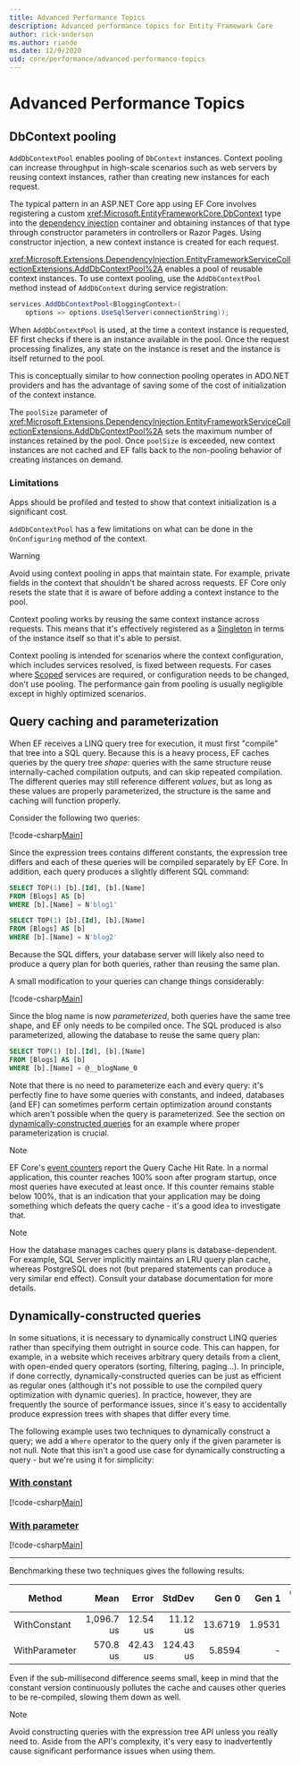 ```yaml
---
title: Advanced Performance Topics
description: Advanced performance topics for Entity Framework Core
author: rick-anderson
ms.author: riande
ms.date: 12/9/2020
uid: core/performance/advanced-performance-topics
---
```

# Advanced Performance Topics

## DbContext pooling

`AddDbContextPool` enables pooling of `DbContext` instances. Context pooling can increase throughput in high-scale scenarios such as web servers by reusing context instances, rather than creating new instances for each request.

The typical pattern in an ASP.NET Core app using EF Core involves registering a custom <xref:Microsoft.EntityFrameworkCore.DbContext> type into the [dependency injection](/aspnet/core/fundamentals/dependency-injection) container and obtaining instances of that type through constructor parameters in controllers or Razor Pages. Using constructor injection, a new context instance is created for each request.

<xref:Microsoft.Extensions.DependencyInjection.EntityFrameworkServiceCollectionExtensions.AddDbContextPool%2A> enables a pool of reusable context instances. To use context pooling, use the `AddDbContextPool` method instead of `AddDbContext` during service registration:

```csharp
services.AddDbContextPool<BloggingContext>(
    options => options.UseSqlServer(connectionString));
```

When `AddDbContextPool` is used, at the time a context instance is requested, EF first checks if there is an instance available in the pool. Once the request processing finalizes, any state on the instance is reset and the instance is itself returned to the pool.

This is conceptually similar to how connection pooling operates in ADO.NET providers and has the advantage of saving some of the cost of initialization of the context instance.

The `poolSize` parameter of <xref:Microsoft.Extensions.DependencyInjection.EntityFrameworkServiceCollectionExtensions.AddDbContextPool%2A> sets the maximum number of instances retained by the pool. Once `poolSize` is exceeded, new context instances are not cached and  EF falls back to the non-pooling behavior of creating instances on demand.

### Limitations

Apps should be profiled and tested to show that context initialization is a significant cost.

`AddDbContextPool` has a few limitations on what can be done in the `OnConfiguring` method of the context.

> [!WARNING]
> Avoid using context pooling in apps that maintain state. For example, private fields in the context that shouldn't be shared across requests. EF Core only resets the state that it is aware of before adding a context instance to the pool.

Context pooling works by reusing the same context instance across requests. This means that it's effectively registered as a [Singleton](/aspnet/core/fundamentals/dependency-injection#service-lifetimes) in terms of the instance itself so that it's able to persist.

Context pooling is intended for scenarios where the context configuration, which includes services resolved, is fixed between requests. For cases where [Scoped](/aspnet/core/fundamentals/dependency-injection#service-lifetimes) services are required, or configuration needs to be changed, don't use pooling. The performance gain from pooling is usually negligible except in highly optimized scenarios.

## Query caching and parameterization

When EF receives a LINQ query tree for execution, it must first "compile" that tree into a SQL query. Because this is a heavy process, EF caches queries by the query tree *shape*: queries with the same structure reuse internally-cached compilation outputs, and can skip repeated compilation. The different queries may still reference different *values*, but as long as these values are properly parameterized, the structure is the same and caching will function properly.

Consider the following two queries:

[!code-csharp[Main](../../../samples/core/Performance/Program.cs#QueriesWithConstants)]

Since the expression trees contains different constants, the expression tree differs and each of these queries will be compiled separately by EF Core. In addition, each query produces a slightly different SQL command:

```sql
SELECT TOP(1) [b].[Id], [b].[Name]
FROM [Blogs] AS [b]
WHERE [b].[Name] = N'blog1'

SELECT TOP(1) [b].[Id], [b].[Name]
FROM [Blogs] AS [b]
WHERE [b].[Name] = N'blog2'
```

Because the SQL differs, your database server will likely also need to produce a query plan for both queries, rather than reusing the same plan.

A small modification to your queries can change things considerably:

[!code-csharp[Main](../../../samples/core/Performance/Program.cs#QueriesWithParameterization)]

Since the blog name is now *parameterized*, both queries have the same tree shape, and EF only needs to be compiled once. The SQL produced is also parameterized, allowing the database to reuse the same query plan:

```sql
SELECT TOP(1) [b].[Id], [b].[Name]
FROM [Blogs] AS [b]
WHERE [b].[Name] = @__blogName_0
```

Note that there is no need to parameterize each and every query: it's perfectly fine to have some queries with constants, and indeed, databases (and EF) can sometimes perform certain optimization around constants which aren't possible when the query is parameterized. See the section on [dynamically-constructed queries](#dynamically-constructed-queries) for an example where proper parameterization is crucial.

> [!NOTE]
> EF Core's [event counters](xref:core/logging-events-diagnostics/event-counters) report the Query Cache Hit Rate. In a normal application, this counter reaches 100% soon after program startup, once most queries have executed at least once. If this counter remains stable below 100%, that is an indication that your application may be doing something which defeats the query cache - it's a good idea to investigate that.

> [!NOTE]
> How the database manages caches query plans is database-dependent. For example, SQL Server implicitly maintains an LRU query plan cache, whereas PostgreSQL does not (but prepared statements can produce a very similar end effect). Consult your database documentation for more details.

## Dynamically-constructed queries

In some situations, it is necessary to dynamically construct LINQ queries rather than specifying them outright in source code. This can happen, for example, in a website which receives arbitrary query details from a client, with open-ended query operators (sorting, filtering, paging...). In principle, if done correctly, dynamically-constructed queries can be just as efficient as regular ones (although it's not possible to use the compiled query optimization with dynamic queries). In practice, however, they are frequently the source of performance issues, since it's easy to accidentally produce expression trees with shapes that differ every time.

The following example uses two techniques to dynamically construct a query; we add a `Where` operator to the query only if the given parameter is not null. Note that this isn't a good use case for dynamically constructing a query - but we're using it for simplicity:

### [With constant](#tab/with-constant)

[!code-csharp[Main](../../../samples/core/Benchmarks/DynamicallyConstructedQueries.cs?name=WithConstant&highlight=14-24)]

### [With parameter](#tab/with-parameter)

[!code-csharp[Main](../../../samples/core/Benchmarks/DynamicallyConstructedQueries.cs?name=WithParameter&highlight=14)]

***

Benchmarking these two techniques gives the following results:

|        Method |       Mean |    Error |    StdDev |   Gen 0 |  Gen 1 | Gen 2 | Allocated |
|-------------- |-----------:|---------:|----------:|--------:|-------:|------:|----------:|
|  WithConstant | 1,096.7 us | 12.54 us |  11.12 us | 13.6719 | 1.9531 |     - |  83.91 KB |
| WithParameter |   570.8 us | 42.43 us | 124.43 us |  5.8594 |      - |     - |  37.16 KB |

Even if the sub-millisecond difference seems small, keep in mind that the constant version continuously pollutes the cache and causes other queries to be re-compiled, slowing them down as well.

> [!NOTE]
> Avoid constructing queries with the expression tree API unless you really need to. Aside from the API's complexity, it's very easy to inadvertently cause significant performance issues when using them.
